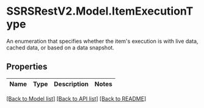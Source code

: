 # SSRSRestV2.Model.ItemExecutionType
An enumeration that specifies whether the item's execution is with live data, cached data, or based on a data snapshot.

## Properties

Name | Type | Description | Notes
------------ | ------------- | ------------- | -------------

[[Back to Model list]](../../README.md#documentation-for-models) [[Back to API list]](../../README.md#documentation-for-api-endpoints) [[Back to README]](../../README.md)

